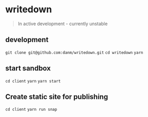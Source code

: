 # writedown
> In active development - currently unstable

## development
`git clone git@github.com:danm/writedown.git`
`cd writedown`
`yarn`

## start sandbox
`cd client`
`yarn`
`yarn start`

## Create static site for publishing
`cd client`
`yarn run snap`